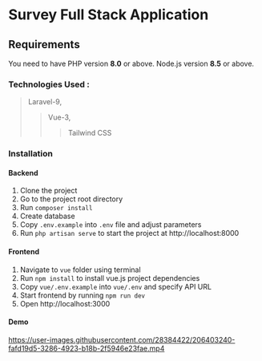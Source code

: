 # Survey Full Stack Application

## Requirements
You need to have PHP version **8.0** or above. Node.js version **8.5** or above.

### Technologies Used : 
> Laravel-9,
>> Vue-3, 
>>> Tailwind CSS

### Installation

#### Backend
1. Clone the project
2. Go to the project root directory
3. Run `composer install`
4. Create database
5. Copy `.env.example` into `.env` file and adjust parameters
6. Run `php artisan serve` to start the project at http://localhost:8000

#### Frontend
1. Navigate to `vue` folder using terminal
2. Run `npm install` to install vue.js project dependencies
3. Copy `vue/.env.example` into `vue/.env` and specify API URL
4. Start frontend by running `npm run dev`
5. Open http://localhost:3000

#### Demo



https://user-images.githubusercontent.com/28384422/206403240-fafd19d5-3286-4923-b18b-2f5946e23fae.mp4

